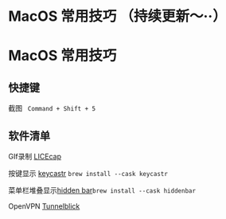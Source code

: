 # MacOS 常用技巧 （持续更新～··）

# MacOS 常用技巧
## 快捷键
截图 ` Command + Shift + 5`

## 软件清单
GIf录制 [LICEcap](https://www.cockos.com/licecap/)

按键显示 [keycastr](https://github.com/keycastr/keycastr) `brew install --cask keycastr`

菜单栏堆叠显示[hidden bar](https://github.com/dwarvesf/hidden)`brew install --cask hiddenbar`

OpenVPN [Tunnelblick](https://tunnelblick.net/)
